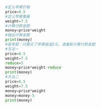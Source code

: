
<BlogInfo title="4.超市买苹果" author="白日梦想猿" pv=0 read_times=0 pre_cost_time=0分12秒 category="python基础" tag_list="['python基础']" create_time="2019.08.25 12:08:02" update_time="2019.08.25 12:08:02" />

```python
#定义苹果价格
price=8.5
#定义苹果重量
weight=7.5
#计算付款金额
money=price*weight
#输出计算金额
print(money)
#是考题：只要买了苹果就返5元，请重新计算付款金额
#方法一
price=8.5
weight=7.5
reduce=5
money=price*weight-reduce
print(money)
#方法二
price=8.5
weight=7.5
money=price*weight
money=money-5
print(money)

```
